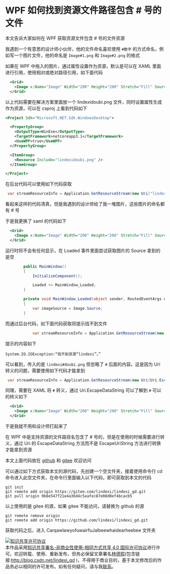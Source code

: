 
# WPF 如何找到资源文件路径包含 # 号的文件

本文告诉大家如何在 WPF 获取资源文件包含 # 号的文件资源

<!--more-->



<!-- 发布 -->

我遇到一个有意思的设计师小伙伴，他的文件命名喜欢使用 `#数字` 的方式命名，例如写一个图片文件，他的命名是 `Image#1.png` 和 `Image#2.png` 的格式

如果在 WPF 中拖入的图片，通过属性设置作为资源，默认是可以在 XAML 里面进行引用，使用相对或绝对路径引用，如下面代码

```xml
  <Grid>
    <Image x:Name="Image" Width="200" Height="200" Stretch="Fill" Source="lindexidoubi.png" />
  </Grid>
```

以上代码需要在解决方案里面放一个 lindexidoubi.png 文件，同时设置属性生成作为资源，可以在 csproj 上看到代码如下

```xml
<Project Sdk="Microsoft.NET.Sdk.WindowsDesktop">

  <PropertyGroup>
    <OutputType>WinExe</OutputType>
    <TargetFramework>netcoreapp3.1</TargetFramework>
    <UseWPF>true</UseWPF>
  </PropertyGroup>

  <ItemGroup>
    <Resource Include="lindexidoubi.png" />
  </ItemGroup>

</Project>
```

在后台代码可以使用如下代码获取

```csharp
 var streamResourceInfo = Application.GetResourceStream(new Uri("lindexidoubi.png", UriKind.Relative));
```

看起来这样的代码清真，但是我遇到的设计师给了我一堆图片，这些图片的命名都有 # 号

于是我更换了 xaml 的代码如下

```xml
  <Grid>
    <Image x:Name="Image" Width="200" Height="200" Stretch="Fill" Source="lindexi#doubi.png" />
  </Grid>
```

运行时将不会有任何显示，在 Loaded 事件里面尝试获取图片的 Source 拿到的是空

```csharp
        public MainWindow()
        {
            InitializeComponent();

            Loaded += MainWindow_Loaded;
        }

        private void MainWindow_Loaded(object sender, RoutedEventArgs e)
        {
            var imageSource = Image.Source;
        }
```

而通过后台代码，如下面代码获取将提示找不到文件

```csharp
            var streamResourceInfo = Application.GetResourceStream(new Uri("lindexi#doubi.png", UriKind.Relative));
```

提示的内容如下

```
System.IO.IOException:“找不到资源“lindexi”。”
```

可以看到，传入的是 `lindexi#doubi.png` 但忽略了 `#` 后面的内容。这是因为 Uri 转义的问题，需要使用如下代码才能拿到

```csharp
 var streamResourceInfo = Application.GetResourceStream(new Uri(Uri.EscapeDataString("lindexi#doubi.png"), UriKind.Relative));
```

同理，需要在 XAML 将 `#` 转义，通过 Uri.EscapeDataString 可以了解到 `#` 可以的转义如下

```xml
  <Grid>
    <Image x:Name="Image" Width="200" Height="200" Stretch="Fill" Source="lindexi%23doubi.png" />
  </Grid>
```

于是我就不用和设计师打起来了

在 WPF 中是支持资源的文件路径名包含了 # 号的，但是在使用的时候需要进行转义，通过 Uri 的 EscapeDataString 方法而不是 EscapeUriString 方法进行转换才能拿到资源

本文上面代码放在 [github](https://github.com/lindexi/lindexi_gd/tree/9b8e547f21e4a36d4c5aafec87e08d0ef4bcacb5/CarqawlawyofuwairfuJalbeewhaidearheebee) 和 [gitee](https://gitee.com/lindexi/lindexi_gd/tree/9b8e547f21e4a36d4c5aafec87e08d0ef4bcacb5/CarqawlawyofuwairfuJalbeewhaidearheebee) 欢迎访问

可以通过如下方式获取本文的源代码，先创建一个空文件夹，接着使用命令行 cd 命令进入此空文件夹，在命令行里面输入以下代码，即可获取到本文的代码

```
git init
git remote add origin https://gitee.com/lindexi/lindexi_gd.git
git pull origin 9b8e547f21e4a36d4c5aafec87e08d0ef4bcacb5
```

以上使用的是 gitee 的源，如果 gitee 不能访问，请替换为 github 的源

```
git remote remove origin
git remote add origin https://github.com/lindexi/lindexi_gd.git
```

获取代码之后，进入 CarqawlawyofuwairfuJalbeewhaidearheebee 文件夹





<a rel="license" href="http://creativecommons.org/licenses/by-nc-sa/4.0/"><img alt="知识共享许可协议" style="border-width:0" src="https://licensebuttons.net/l/by-nc-sa/4.0/88x31.png" /></a><br />本作品采用<a rel="license" href="http://creativecommons.org/licenses/by-nc-sa/4.0/">知识共享署名-非商业性使用-相同方式共享 4.0 国际许可协议</a>进行许可。欢迎转载、使用、重新发布，但务必保留文章署名[林德熙](http://blog.csdn.net/lindexi_gd)(包含链接:http://blog.csdn.net/lindexi_gd )，不得用于商业目的，基于本文修改后的作品务必以相同的许可发布。如有任何疑问，请与我[联系](mailto:lindexi_gd@163.com)。
